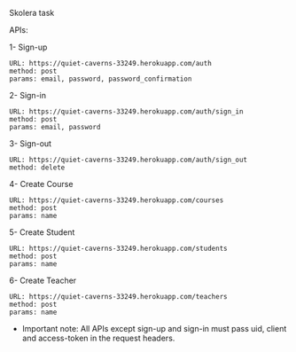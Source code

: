 Skolera task

APIs:

1- Sign-up
    
    URL: https://quiet-caverns-33249.herokuapp.com/auth
    method: post
    params: email, password, password_confirmation

2- Sign-in
    
    URL: https://quiet-caverns-33249.herokuapp.com/auth/sign_in
    method: post
    params: email, password

3- Sign-out

    URL: https://quiet-caverns-33249.herokuapp.com/auth/sign_out
    method: delete
    

4- Create Course
    
    URL: https://quiet-caverns-33249.herokuapp.com/courses
    method: post
    params: name
    
    
5- Create Student
    
    URL: https://quiet-caverns-33249.herokuapp.com/students
    method: post
    params: name
        
    
6- Create Teacher
    
    URL: https://quiet-caverns-33249.herokuapp.com/teachers
    method: post
    params: name



* Important note: All APIs except sign-up and sign-in must pass uid, client and access-token in the request headers.
    